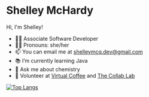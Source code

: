 # Shelley McHardy

Hi, I'm Shelley! 

- 👷‍♀️ Associate Software Developer
- 👩‍🦰 Pronouns: she/her
- 📫 You can email me at shelleymcq.dev@gmail.com
- 📚 I’m currently learning Java
- 🧪 Ask me about chemistry
- 🙋 Volunteer at [Virtual Coffee](https://virtualcoffee.io) and [The Collab Lab](https://the-collab-lab.codes)


[![Top Langs](https://github-readme-stats.vercel.app/api/top-langs/?username=shelleymcq)](https://github.com/anuraghazra/github-readme-stats)




